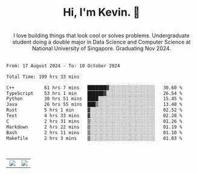<!--
**kevin-pek/kevin-pek** is a ✨ _special_ ✨ repository because its `README.md` (this file) appears on your GitHub profile.

Here are some ideas to get you started:

- 🔭 I’m currently working on ...
- 🌱 I’m currently learning ...
- 👯 I’m looking to collaborate on ...
- 🤔 I’m looking for help with ...
- 💬 Ask me about ...
- 📫 How to reach me: ...
- 😄 Pronouns: ...
- ⚡ Fun fact: ...
-->
<div align="center">
  <h1>Hi, I'm Kevin. 👋</h1>
  <br />
  I love building things that look cool or solves problems. Undergraduate student doing a double major in Data Science and Computer Science at National University of Singapore. Graduating Nov 2024.
</div>
<br />
<!--START_SECTION:waka-->

```txt
From: 17 August 2024 - To: 10 October 2024

Total Time: 199 hrs 33 mins

C++           61 hrs 7 mins   ███████▓░░░░░░░░░░░░░░░░░   30.60 %
TypeScript    53 hrs 1 min    ██████▓░░░░░░░░░░░░░░░░░░   26.54 %
Python        30 hrs 51 mins  ████░░░░░░░░░░░░░░░░░░░░░   15.45 %
Java          26 hrs 55 mins  ███▒░░░░░░░░░░░░░░░░░░░░░   13.48 %
Rust          5 hrs 1 min     ▓░░░░░░░░░░░░░░░░░░░░░░░░   02.52 %
Text          4 hrs 33 mins   ▓░░░░░░░░░░░░░░░░░░░░░░░░   02.28 %
C             2 hrs 31 mins   ▒░░░░░░░░░░░░░░░░░░░░░░░░   01.26 %
Markdown      2 hrs 22 mins   ▒░░░░░░░░░░░░░░░░░░░░░░░░   01.19 %
Bash          2 hrs 11 mins   ▒░░░░░░░░░░░░░░░░░░░░░░░░   01.10 %
Makefile      2 hrs 3 mins    ▒░░░░░░░░░░░░░░░░░░░░░░░░   01.03 %
```

<!--END_SECTION:waka-->
<br />
<table width="100%">
  <tr>
    <td align="left" width="50%">
      <img src="https://github-readme-stats-kevin-pek.vercel.app/api?username=kevin-pek&include_all_commits=true&count_private=true&theme=rose_pine" />
    </td>
    <td align="right" width="50%">
      <img src="https://github-readme-stats-kevin-pek.vercel.app/api/top-langs?username=kevin-pek&langs_count=10&hide_progress=true&theme=rose_pine" />
    </td>
  </tr>
</table>

